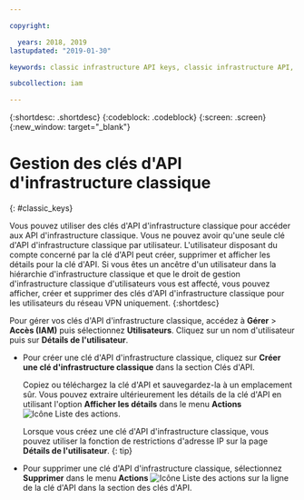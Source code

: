 ```yaml
---

copyright:

  years: 2018, 2019
lastupdated: "2019-01-30"

keywords: classic infrastructure API keys, classic infrastructure API, SoftLayer API key

subcollection: iam

---
```


{:shortdesc: .shortdesc}
{:codeblock: .codeblock}
{:screen: .screen}
{:new_window: target="_blank"}

# Gestion des clés d'API d'infrastructure classique
{: #classic_keys}

Vous pouvez utiliser des clés d'API d'infrastructure classique pour accéder aux API d'infrastructure classique. Vous ne pouvez avoir qu'une seule clé d'API d'infrastructure classique par utilisateur. L'utilisateur disposant du compte concerné par la clé d'API peut créer, supprimer et afficher les détails pour la clé d'API. Si vous êtes un ancêtre d'un utilisateur dans la hiérarchie d'infrastructure classique et que le droit de gestion d'infrastructure classique d'utilisateurs vous est affecté, vous pouvez afficher, créer et supprimer des clés d'API d'infrastructure classique pour les utilisateurs du réseau VPN uniquement.
{:shortdesc}

Pour gérer vos clés d'API d'infrastructure classique, accédez à **Gérer** > **Accès (IAM)** puis sélectionnez **Utilisateurs**. Cliquez sur un nom d'utilisateur puis sur **Détails de l'utilisateur**.

  * Pour créer une clé d'API d'infrastructure classique, cliquez sur **Créer une clé d'infrastructure classique** dans la section Clés d'API.

     Copiez ou téléchargez la clé d'API et sauvegardez-la à un emplacement sûr. Vous pouvez extraire ultérieurement les détails de la clé d'API en utilisant l'option **Afficher les détails** dans le menu **Actions** ![Icône Liste des actions](../icons/action-menu-icon.svg).

     Lorsque vous créez une clé d'API d'infrastructure classique, vous pouvez utiliser la fonction de restrictions d'adresse IP sur la page **Détails de l'utilisateur**.
     {: tip}

  * Pour supprimer une clé d'API d'infrastructure classique, sélectionnez **Supprimer** dans le menu **Actions** ![Icône Liste des actions](../icons/action-menu-icon.svg) sur la ligne de la clé d'API dans la section des clés d'API.
